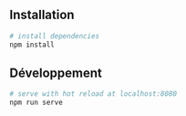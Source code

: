## Installation

```bash
# install dependencies
npm install
```

## Développement

```bash
# serve with hot reload at localhost:8080
npm run serve
```
